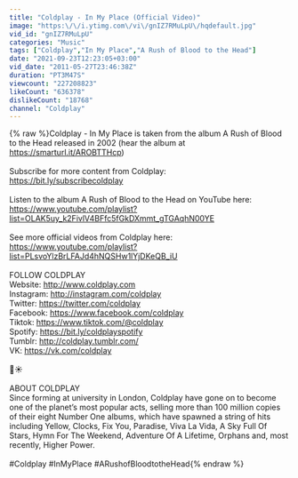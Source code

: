 ```yaml
---
title: "Coldplay - In My Place (Official Video)"
image: "https:\/\/i.ytimg.com\/vi\/gnIZ7RMuLpU\/hqdefault.jpg"
vid_id: "gnIZ7RMuLpU"
categories: "Music"
tags: ["Coldplay","In My Place","A Rush of Blood to the Head"]
date: "2021-09-23T12:23:05+03:00"
vid_date: "2011-05-27T23:46:38Z"
duration: "PT3M47S"
viewcount: "227208823"
likeCount: "636378"
dislikeCount: "18768"
channel: "Coldplay"
---
```

{% raw %}Coldplay - In My Place is taken from the album A Rush of Blood to the Head released in 2002 (hear the album at <a rel="nofollow" target="blank" href="https://smarturl.it/AROBTTHcp)">https://smarturl.it/AROBTTHcp)</a> <br /><br />Subscribe for more content from Coldplay:<br /><a rel="nofollow" target="blank" href="https://bit.ly/subscribecoldplay">https://bit.ly/subscribecoldplay</a><br /><br />Listen to the album A Rush of Blood to the Head on YouTube here: <a rel="nofollow" target="blank" href="https://www.youtube.com/playlist?list=OLAK5uy_k2FivlV4BFfc5fGkDXmmt_gTGAqhN00YE">https://www.youtube.com/playlist?list=OLAK5uy_k2FivlV4BFfc5fGkDXmmt_gTGAqhN00YE</a><br /><br />See more official videos from Coldplay here:<br /><a rel="nofollow" target="blank" href="https://www.youtube.com/playlist?list=PLsvoYlzBrLFAJd4hNQSHw1lYjDKeQB_iU">https://www.youtube.com/playlist?list=PLsvoYlzBrLFAJd4hNQSHw1lYjDKeQB_iU</a><br /><br />FOLLOW COLDPLAY<br />Website: <a rel="nofollow" target="blank" href="http://www.coldplay.com">http://www.coldplay.com</a> <br />Instagram: <a rel="nofollow" target="blank" href="http://instagram.com/coldplay">http://instagram.com/coldplay</a><br />Twitter: <a rel="nofollow" target="blank" href="https://twitter.com/coldplay">https://twitter.com/coldplay</a><br />Facebook: <a rel="nofollow" target="blank" href="https://www.facebook.com/coldplay">https://www.facebook.com/coldplay</a><br />Tiktok: <a rel="nofollow" target="blank" href="https://www.tiktok.com/@coldplay">https://www.tiktok.com/@coldplay</a><br />Spotify: <a rel="nofollow" target="blank" href="https://bit.ly/coldplayspotify">https://bit.ly/coldplayspotify</a><br />Tumblr: <a rel="nofollow" target="blank" href="http://coldplay.tumblr.com/">http://coldplay.tumblr.com/</a><br />VK: <a rel="nofollow" target="blank" href="https://vk.com/coldplay">https://vk.com/coldplay</a><br /><br />🌙☀️<br /><br />ABOUT COLDPLAY<br />Since forming at university in London, Coldplay have gone on to become one of the planet’s most popular acts, selling more than 100 million copies of their eight Number One albums, which have spawned a string of hits including Yellow, Clocks, Fix You, Paradise, Viva La Vida, A Sky Full Of Stars, Hymn For The Weekend, Adventure Of A Lifetime, Orphans and, most recently, Higher Power.<br /><br />#Coldplay #InMyPlace #ARushofBloodtotheHead{% endraw %}
